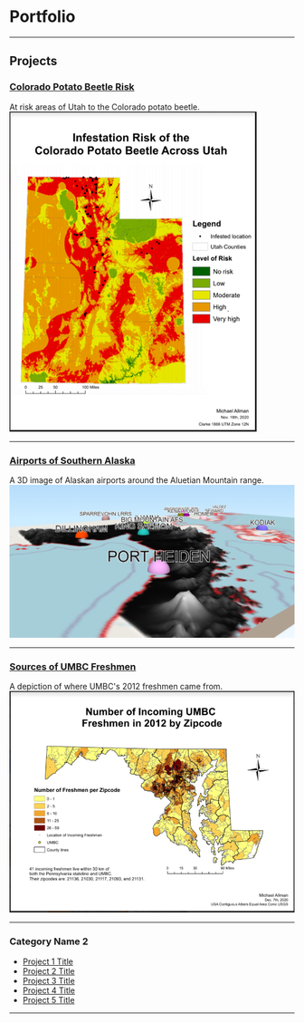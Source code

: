 # Portfolio

---
## Projects

### [Colorado Potato Beetle Risk](/project_probation/index)
At risk areas of Utah to the Colorado potato beetle.
[<img src="project_probation/Potato_Beetle_Risk.PNG?raw=true"/>](/project_probation/index)

---
### [Airports of Southern Alaska](/Alaskan_Airports/index)
A 3D image of Alaskan airports around the Aluetian Mountain range.
[<img src="project_probation/3D_Airports.PNG?raw=true"/>](/Alaskan_Airports/index)

---
### [Sources of UMBC Freshmen](/UMBC_Freshmen_Sources/index3)
A depiction of where UMBC's 2012 freshmen came from.
[<img src="project_probation/UMBC_Freshmen.PNG?raw=true"/>](/UMBC_Freshmen_Sources/index)

---
### Category Name 2

- [Project 1 Title](http://example.com/)
- [Project 2 Title](http://example.com/)
- [Project 3 Title](http://example.com/)
- [Project 4 Title](http://example.com/)
- [Project 5 Title](http://example.com/)

---
